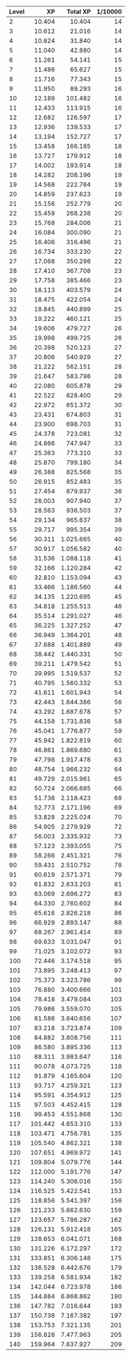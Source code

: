 
| Level |      XP |   Total XP | 1/10000 |
| :---- | ------: | ---------: | ------: |
| 2     |  10.404 |     10.404 |      14 |
| 3     |  10.612 |     21.016 |      14 |
| 4     |  10.824 |     31.840 |      14 |
| 5     |  11.040 |     42.880 |      14 |
| 6     |  11.261 |     54.141 |      15 |
| 7     |  11.486 |     65.627 |      15 |
| 8     |  11.716 |     77.343 |      15 |
| 9     |  11.950 |     89.293 |      16 |
| 10    |  12.189 |    101.482 |      16 |
| 11    |  12.433 |    113.915 |      16 |
| 12    |  12.682 |    126.597 |      17 |
| 13    |  12.936 |    139.533 |      17 |
| 14    |  13.194 |    152.727 |      17 |
| 15    |  13.458 |    166.185 |      18 |
| 16    |  13.727 |    179.912 |      18 |
| 17    |  14.002 |    193.914 |      18 |
| 18    |  14.282 |    208.196 |      19 |
| 19    |  14.568 |    222.764 |      19 |
| 20    |  14.859 |    237.623 |      19 |
| 21    |  15.156 |    252.779 |      20 |
| 22    |  15.459 |    268.238 |      20 |
| 23    |  15.768 |    284.006 |      21 |
| 24    |  16.084 |    300.090 |      21 |
| 25    |  16.406 |    316.496 |      21 |
| 26    |  16.734 |    333.230 |      22 |
| 27    |  17.068 |    350.298 |      22 |
| 28    |  17.410 |    367.708 |      23 |
| 29    |  17.758 |    385.466 |      23 |
| 30    |  18.113 |    403.579 |      24 |
| 31    |  18.475 |    422.054 |      24 |
| 32    |  18.845 |    440.899 |      25 |
| 33    |  19.222 |    460.121 |      25 |
| 34    |  19.606 |    479.727 |      26 |
| 35    |  19.998 |    499.725 |      26 |
| 36    |  20.398 |    520.123 |      27 |
| 37    |  20.806 |    540.929 |      27 |
| 38    |  21.222 |    562.151 |      28 |
| 39    |  21.647 |    583.798 |      28 |
| 40    |  22.080 |    605.878 |      29 |
| 41    |  22.522 |    628.400 |      29 |
| 42    |  22.972 |    651.372 |      30 |
| 43    |  23.431 |    674.803 |      31 |
| 44    |  23.900 |    698.703 |      31 |
| 45    |  24.378 |    723.081 |      32 |
| 46    |  24.866 |    747.947 |      33 |
| 47    |  25.363 |    773.310 |      33 |
| 48    |  25.870 |    799.180 |      34 |
| 49    |  26.388 |    825.568 |      35 |
| 50    |  26.915 |    852.483 |      35 |
| 51    |  27.454 |    879.937 |      36 |
| 52    |  28.003 |    907.940 |      37 |
| 53    |  28.563 |    936.503 |      37 |
| 54    |  29.134 |    965.637 |      38 |
| 55    |  29.717 |    995.354 |      39 |
| 56    |  30.311 |  1.025.665 |      40 |
| 57    |  30.917 |  1.056.582 |      40 |
| 58    |  31.536 |  1.088.118 |      41 |
| 59    |  32.166 |  1.120.284 |      42 |
| 60    |  32.810 |  1.153.094 |      43 |
| 61    |  33.466 |  1.186.560 |      44 |
| 62    |  34.135 |  1.220.695 |      45 |
| 63    |  34.818 |  1.255.513 |      46 |
| 64    |  35.514 |  1.291.027 |      46 |
| 65    |  36.225 |  1.327.252 |      47 |
| 66    |  36.949 |  1.364.201 |      48 |
| 67    |  37.688 |  1.401.889 |      49 |
| 68    |  38.442 |  1.440.331 |      50 |
| 69    |  39.211 |  1.479.542 |      51 |
| 70    |  39.995 |  1.519.537 |      52 |
| 71    |  40.795 |  1.560.332 |      53 |
| 72    |  41.611 |  1.601.943 |      54 |
| 73    |  42.443 |  1.644.386 |      56 |
| 74    |  43.292 |  1.687.678 |      57 |
| 75    |  44.158 |  1.731.836 |      58 |
| 76    |  45.041 |  1.776.877 |      59 |
| 77    |  45.942 |  1.822.819 |      60 |
| 78    |  46.861 |  1.869.680 |      61 |
| 79    |  47.798 |  1.917.478 |      63 |
| 80    |  48.754 |  1.966.232 |      64 |
| 81    |  49.729 |  2.015.961 |      65 |
| 82    |  50.724 |  2.066.685 |      66 |
| 83    |  51.738 |  2.118.423 |      68 |
| 84    |  52.773 |  2.171.196 |      69 |
| 85    |  53.828 |  2.225.024 |      70 |
| 86    |  54.905 |  2.279.929 |      72 |
| 87    |  56.003 |  2.335.932 |      73 |
| 88    |  57.123 |  2.393.055 |      75 |
| 89    |  58.266 |  2.451.321 |      76 |
| 90    |  59.431 |  2.510.752 |      78 |
| 91    |  60.619 |  2.571.371 |      79 |
| 92    |  61.832 |  2.633.203 |      81 |
| 93    |  63.069 |  2.696.272 |      83 |
| 94    |  64.330 |  2.760.602 |      84 |
| 95    |  65.616 |  2.826.218 |      86 |
| 96    |  66.929 |  2.893.147 |      88 |
| 97    |  68.267 |  2.961.414 |      89 |
| 98    |  69.633 |  3.031.047 |      91 |
| 99    |  71.025 |  3.102.072 |      93 |
| 100   |  72.446 |  3.174.518 |      95 |
| 101   |  73.895 |  3.248.413 |      97 |
| 102   |  75.373 |  3.323.786 |      99 |
| 103   |  76.880 |  3.400.666 |     101 |
| 104   |  78.418 |  3.479.084 |     103 |
| 105   |  79.986 |  3.559.070 |     105 |
| 106   |  81.586 |  3.640.656 |     107 |
| 107   |  83.218 |  3.723.874 |     109 |
| 108   |  84.882 |  3.808.756 |     111 |
| 109   |  86.580 |  3.895.336 |     113 |
| 110   |  88.311 |  3.983.647 |     116 |
| 111   |  90.078 |  4.073.725 |     118 |
| 112   |  91.879 |  4.165.604 |     120 |
| 113   |  93.717 |  4.259.321 |     123 |
| 114   |  95.591 |  4.354.912 |     125 |
| 115   |  97.503 |  4.452.415 |     128 |
| 116   |  99.453 |  4.551.868 |     130 |
| 117   | 101.442 |  4.653.310 |     133 |
| 118   | 103.471 |  4.756.781 |     135 |
| 119   | 105.540 |  4.862.321 |     138 |
| 120   | 107.651 |  4.969.972 |     141 |
| 121   | 109.804 |  5.079.776 |     144 |
| 122   | 112.000 |  5.191.776 |     147 |
| 123   | 114.240 |  5.306.016 |     150 |
| 124   | 116.525 |  5.422.541 |     153 |
| 125   | 118.856 |  5.541.397 |     156 |
| 126   | 121.233 |  5.662.630 |     159 |
| 127   | 123.657 |  5.786.287 |     162 |
| 128   | 126.131 |  5.912.418 |     165 |
| 129   | 128.653 |  6.041.071 |     168 |
| 130   | 131.226 |  6.172.297 |     172 |
| 131   | 133.851 |  6.306.148 |     175 |
| 132   | 136.528 |  6.442.676 |     179 |
| 133   | 139.258 |  6.581.934 |     182 |
| 134   | 142.044 |  6.723.978 |     186 |
| 135   | 144.884 |  6.868.862 |     190 |
| 136   | 147.782 |  7.016.644 |     193 |
| 137   | 150.738 |  7.167.382 |     197 |
| 138   | 153.753 |  7.321.135 |     201 |
| 139   | 156.828 |  7.477.963 |     205 |
| 140   | 159.964 |  7.637.927 |     209 |
